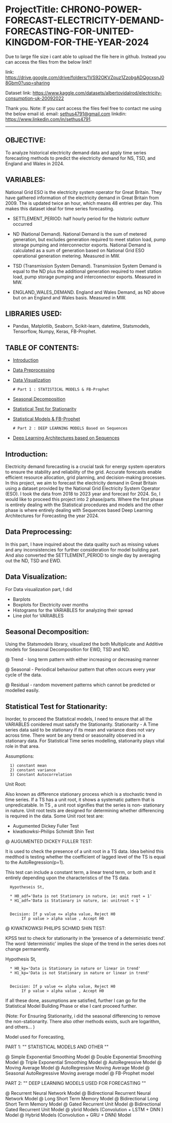 # ProjectTitle: CHRONO-POWER-FORECAST-ELECTRICITY-DEMAND-FORECASTING-FOR-UNITED-KINGDOM-FOR-THE-YEAR-2024


Due to large file size i cant able to upload the file here in github. Instead you can access the files from the below link!!

link:   https://drive.google.com/drive/folders/1VS92OKVZpuz1ZzobgADQgcxsnJ08Gbm0?usp=sharing

Dataset link: https://www.kaggle.com/datasets/albertovidalrod/electricity-consumption-uk-20092022

Thank you. 
Note: If you cant access the files feel free to contact me using the below email id.
email: sethus4791@gmail.com
linkdin: https://www.linkedin.com/in/sethus4791.

*************************************************************************************************************************************

## OBJECTIVE:
  To analyze historical electricity demand data and apply time series forecasting methods to predict the electricity demand for NS, TSD, and England and Wales in 2024.

## VARIABLES:

National Grid ESO is the electricity system operator for Great Britain. They have gathered information of the electricity demand in Great Britain from 2009. The is updated twice an hour, which means 48 entries per day. This makes this dataset ideal for time series forecasting.

* SETTLEMENT_PERIOD: half hourly period for the historic outtunr occurred

* ND (National Demand). National Demand is the sum of metered generation, but excludes generation required to meet station load, pump storage pumping and interconnector exports. National Demand is calculated as a sum of generation based on National Grid ESO operational generation metering. Measured in MW.


* TSD (Transmission System Demand). Transmission System Demand is equal to the ND plus the additional generation required to meet station load, pump storage pumping and interconnector exports. Measured in MW.


* ENGLAND_WALES_DEMAND. England and Wales Demand, as ND above but on an England and Wales basis. Measured in MW.

## LIBRARIES USED:

   - Pandas, Matplotlib, Seaborn, Scikit-learn, datetime, Statsmodels, Tensorflow, Numpy, Keras, FB-Prophet.


## TABLE OF CONTENTS:

- [Introduction](#introduction)
- [Data Preprocessing](#data-preprocessing)
- [Data Visualization](#data-visualization)

      # Part 1 : STATISTICAL MODELS & FB-Prophet

- [Seasonal Decomposition](#seasonal-decomposition)
- [Statistical Test for Stationarity](#statistical-test-for-stationarity)
- [Statistical Models & FB-Prophet](#statistical-models-&-fb-prophet)

      # Part 2 : DEEP LEARNING MODELS Based on Sequences

- [Deep Learning Architectures based on Sequences](#deep-learning-architectures-based-on-sequences)

## Introduction:

  Electricity demand forecasting is a crucial task for energy system operators to ensure the stability and reliability of the grid. Accurate forecasts enable efficient resource allocation, grid planning, and decision-making processes. In this project, we aim to forecast the electricity demand in Great Britain using a dataset provided by the National Grid Electricity System Operator (ESO). I took the data from 2018 to 2023 year and forecast for 2024. So, I would like to proceed this project into 2 phase/parts. Where the first phase is entirely dealing with the Statistical procedures and models and the other phase is where entirely dealing with Sequences based Deep Learning Architectures for Forecasting the year 2024. 

## Data Preprocessing:

   In this part, I have inquired about the data quality such as missing values and any inconsistencies for further consideration for model building part. And also converted the SETTLEMENT_PERIOD  to single day by averaging out the  ND, TSD and EWD.

## Data Visualization:
   
   For Data visualization part, I did

   * Barplots
   * Boxplots for Electricity over months
   * Histograms for the VARIABLES for analyzing their spread
   * Line plot for VARIABLES

## Seasonal Decomposition:

   Using the Statsmodels library, visualized the both Multiplicate and Additive models for Seasonal Decomposition for EWD, TSD and ND.

   @ Trend - long term pattern with either increasing or decreasing manner

   @ Seasonal - Periodical behaviour pattern that often occurs every year cycle of the data.

   @ Residual - random movement patterns which cannot be predicted or modelled easily.

## Statistical Test for Stationarity:

   Inorder, to proceed the Statistical models, I need to ensure that all the VARIABLES conidered must satisfy the Stationarity. Stationarity - A Time series data said to be stationary if its mean and variance does not vary across time. There wont be any trend or seasonality observed in a stationary data. For Statistical Time series modelling, stationarity plays vital role in that area.

Assumptions:

      1) constant mean
      2) constant variance
      3) Constant Autocorrelation

Unit Root:

   Also known as difference stationary process which is a stochastic trend in time series. If a TS has a unit root, it shows a systematic pattern that is unpredicatable. In TS , a unit root signifies that the series is non- stationary in nature. Unit root tests are designed for determining whether differencing is required in the data. Some Unit root test are:

   * Augumented Dickey Fuller Test
   * kiwatkowksi-Philips Schmidt Shin Test

@ AUGUMENTED DICKEY FULLER TEST:

   It is used to check the presence of a unit root in a TS data. Idea behind this medthod is testing whether the coefficient of lagged level of the TS is equal to the AutoRegression(p=1).

 This test can include a constant term, a linear trend term, or both and it entirely depending upon the characteristics of the TS data.

      Hypotheseis St,

      * H0_adf='Data is not Stationary in nature, ie: unit root = 1'
      * H1_adf='Data is Stationary in nature, ie: unitroot < 1'


      Decision: If p value <= alpha value, Reject H0
           If p value > alpha value , Accept H0

@ KIWATKOWKSI PHILIPS SCHMID SHIN TEST:

   KPSS test to check for stationarity in the ‘presence of a deterministic trend’. The word ‘deterministic’ implies the slope of the trend in the series does not change permanently.

   Hypothesis St,

      * H0_kp='Data is Stationary in nature or linear in trend'
      * H1_kp='Data is not Stationary in nature or linear in trend'


      Decision: If p value <= alpha value, Reject H0
           If p value > alpha value , Accept H0

If all these done, assumptions are satisfied, further I can go for the Statistical Model Building Phase or else I cant proceed further.

(Note: For Ensuring Stationarity, i  did the seasonal differencing to remove the non-stationarity. There also other methods exists, such are logarithm, and others... )



Model used for Forecasting,

PART 1:
"" STATISTICAL MODELS AND OTHER ""

@ Simple Exponential Smoothing Model
@ Double Exponential Smoothing Model
@ Triple Exponential Smoothing Model
@ AutoRegressive Model
@ Moving Average Model
@ AutoRegressive Moving Average Model 
@ Seasonal AutoRegressive Moving average model
@ FB-Prophet model


PART 2:
 "" DEEP LEARNING MODELS USED FOR FORECASTING ""

@ Recurrent Neural Network Model
@ Bidirectional Recurrent Neural Network Model
@ Long Short Term Memory Model
@ Bidirectional Long Short Term Memory Model
@ Gated Recurrent Unit Model
@ Bidirectional Gated Recurrent Unit Model
@ ybrid Models (Convolution + LSTM + DNN ) Model
@ Hybrid Models (Convolution + GRU + DNN) Model
